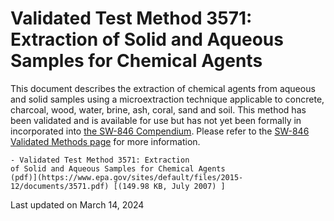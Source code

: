 
# Validated Test Method 3571: Extraction of Solid and Aqueous Samples for Chemical Agents  


This document describes the extraction of chemical agents from aqueous
and solid samples using a microextraction technique applicable to
concrete, charcoal, wood, water, brine, ash, coral, sand and soil. This
method has been validated and is available for use but has not yet been
formally in incorporated into [the SW-846
Compendium](/hw-sw846/sw-846-compendium). Please refer to the [SW-846
Validated Methods
page](/hw-sw846/validated-test-methods-recommended-waste-testing) for
more information.

    - Validated Test Method 3571: Extraction
    of Solid and Aqueous Samples for Chemical Agents
    (pdf)](https://www.epa.gov/sites/default/files/2015-12/documents/3571.pdf) [(149.98 KB, July 2007) ] 

Last updated on March 14, 2024

